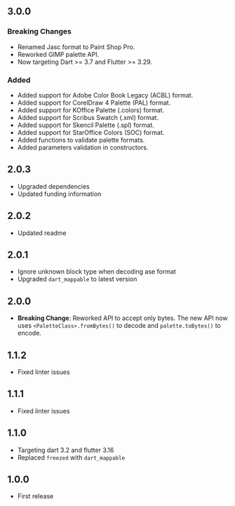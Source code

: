 ## 3.0.0

### Breaking Changes
- Renamed Jasc format to Paint Shop Pro.
- Reworked GIMP palette API.
- Now targeting Dart >= 3.7 and Flutter >= 3.29.

### Added
- Added support for Adobe Color Book Legacy (ACBL) format.
- Added support for CorelDraw 4 Palette (PAL) format.
- Added support for KOffice Palette (.colors) format.
- Added support for Scribus Swatch (.xml) format.
- Added support for Skencil Palette (.spl) format.
- Added support for StarOffice Colors (SOC) format.
- Added functions to validate palette formats.
- Added parameters validation in constructors.

## 2.0.3

- Upgraded dependencies
- Updated funding information

## 2.0.2

- Updated readme

## 2.0.1

- Ignore unknown block type when decoding ase format
- Upgraded `dart_mappable` to latest version

## 2.0.0

- **Breaking Change**: Reworked API to accept only bytes. The new API now uses `<PaletteClass>.fromBytes()` to decode
  and `palette.toBytes()` to encode.

## 1.1.2

- Fixed linter issues

## 1.1.1

- Fixed linter issues

## 1.1.0

- Targeting dart 3.2 and flutter 3.16
- Replaced `freezed` with `dart_mappable`

## 1.0.0

- First release
